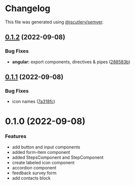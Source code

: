 # Changelog

This file was generated using [@jscutlery/semver](https://github.com/jscutlery/semver).

## [0.1.2](https://stash.ria.ee/scm/sun/veera-components/compare/ui-0.1.1...ui-0.1.2) (2022-09-08)


### Bug Fixes

* **angular:** export components, directives & pipes ([288583b](https://stash.ria.ee/scm/sun/veera-components/commits/288583bfdd255dc1b629be0436347148244bc307))



## [0.1.1](https://stash.ria.ee/scm/sun/veera-components/compare/ui-0.1.0...ui-0.1.1) (2022-09-08)


### Bug Fixes

* icon names ([7a318fc](https://stash.ria.ee/scm/sun/veera-components/commits/7a318fc9e2712c08a2996b6f0113cc4a9e46feeb))



# 0.1.0 (2022-09-08)


### Features

* add button and input components
* added form-item component
* added StepsComponent and StepComponent
* create labeled icon component
* accordion component
* feedback survey form
* add contacts block
